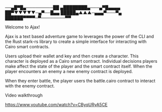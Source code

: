 ──▄█▀█▄─────────██
▄████████▄───▄▀█▄▄▄▄
██▀▼▼▼▼▼─▄▀──█▄▄
█████▄▲▲▲─▄▄▄▀───▀▄
██████▀▀▀▀─▀────────▀▀

Welcome to Ajax!

Ajax is a text based adventure game to leverages the power of the CLI and the Rust stark-rs library to create a simple interface for interacting with Cairo smart contracts. 

Users upload their wallet and key and then create a character.  This character is deployed as a Cairo smart contract.  Individual decisions players make affect the state of the player and the smart contract itself.  When the player encounters an enemy a new enemy contract is deployed.  

When they enter battle, the player users the battle.cairo contract to interact with the enemy contract.

Video walkthrough 

https://www.youtube.com/watch?v=CByqURyA5CE
